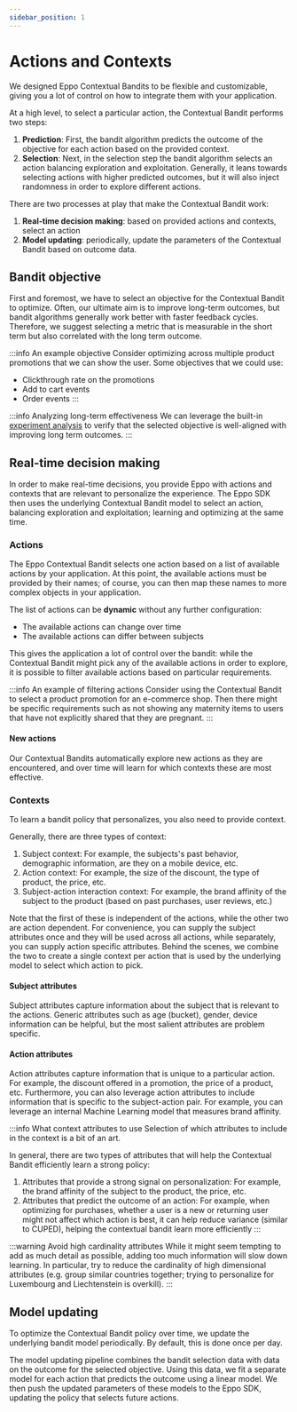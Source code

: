 ```yaml
---
sidebar_position: 1
---
```

# Actions and Contexts

We designed Eppo Contextual Bandits to be flexible and customizable, giving you a lot of control on how to integrate them with your application.

At a high level, to select a particular action, the Contextual Bandit performs two steps:
1. **Prediction**: First, the bandit algorithm predicts the outcome of the objective for each action based on the provided context.
2. **Selection**: Next, in the selection step the bandit algorithm selects an action balancing exploration and exploitation. Generally, it leans towards selecting actions with higher predicted outcomes, but it will also inject randomness in order to explore different actions.

There are two processes at play that make the Contextual Bandit work:

1. **Real-time decision making**: based on provided actions and contexts, select an action
2. **Model updating**: periodically, update the parameters of the Contextual Bandit based on outcome data.

## Bandit objective

First and foremost, we have to select an objective for the Contextual Bandit to optimize. 
Often, our ultimate aim is to improve long-term outcomes, but bandit algorithms generally work better with faster feedback cycles.
Therefore, we suggest selecting a metric that is measurable in the short term but also correlated with the long term outcome.


:::info An example objective
Consider optimizing across multiple product promotions that we can show the user. Some objectives that we could use:
- Clickthrough rate on the promotions
- Add to cart events
- Order events
:::

:::info Analyzing long-term effectiveness
We can leverage the built-in [experiment analysis](/contextual-bandits/analysis) to verify that the selected objective is well-aligned with improving long term outcomes.
:::

## Real-time decision making

In order to make real-time decisions, you provide Eppo with actions and contexts that are relevant to personalize the experience.
The Eppo SDK then uses the underlying Contextual Bandit model to select an action, balancing exploration and exploitation; learning and optimizing at the same time.

### Actions

The Eppo Contextual Bandit selects one action based on a list of available actions by your application.
At this point, the available actions must be provided by their names; of course, you can then map these names to more complex objects in your application.

The list of actions can be **dynamic** without any further configuration:
- The available actions can change over time
- The available actions can differ between subjects

This gives the application a lot of control over the bandit: while the Contextual Bandit might pick any of the available actions in order to explore, it is possible to filter available actions based on particular requirements. 

:::info An example of filtering actions
Consider using the Contextual Bandit to select a product promotion for an e-commerce shop.
Then there might be specific requirements such as not showing any maternity items to users that have not explicitly shared that they are pregnant.
:::

#### New actions

Our Contextual Bandits automatically explore new actions as they are encountered, and over time will learn for which contexts these are most effective.

### Contexts

To learn a bandit policy that personalizes, you also need to provide context. 

Generally, there are three types of context:
1. Subject context: For example, the subjects's past behavior, demographic information, are they on a mobile device, etc.
2. Action context: For example, the size of the discount, the type of product, the price, etc.
3. Subject-action interaction context: For example, the brand affinity of the subject to the product (based on past purchases, user reviews, etc.)

Note that the first of these is independent of the actions, while the other two are action dependent. 
For convenience, you can supply the subject attributes once and they will be used across all actions, while
separately, you can supply action specific attributes.
Behind the scenes, we combine the two to create a single context per action that is used by the underlying model to select which action to pick.

#### Subject attributes

Subject attributes capture information about the subject that is relevant to the actions. 
Generic attributes such as age (bucket), gender, device information can be helpful, but the most salient attributes are problem specific.

#### Action attributes

Action attributes capture information that is unique to a particular action. For example, the discount offered in a promotion, the price of a product, etc.
Furthermore, you can also leverage action attributes to include information that is specific to the subject-action pair. For example, you can leverage an internal Machine Learning model that measures brand affinity.

:::info What context attributes to use
Selection of which attributes to include in the context is a bit of an art.

In general, there are two types of attributes that will help the Contextual Bandit efficiently learn a strong policy:
1. Attributes that provide a strong signal on personalization: For example, the brand affinity of the subject to the product, the price, etc.
2. Attributes that predict the outcome of an action: For example, when optimizing for purchases, whether a user is a new or returning user might not affect which action is best, it can help reduce variance (similar to CUPED), helping the contextual bandit learn more efficiently
:::

:::warning Avoid high cardinality attributes
While it might seem tempting to add as much detail as possible, adding too much information will slow down learning.
In particular, try to reduce the cardinality of high dimensional attributes (e.g. group similar countries together; trying to personalize for Luxembourg and Liechtenstein is overkill).
:::


## Model updating

To optimize the Contextual Bandit policy over time, we update the underlying bandit model periodically. 
By default, this is done once per day.

The model updating pipeline combines the bandit selection data with data on the outcome for the selected objective.
Using this data, we fit a separate model for each action that predicts the outcome using a linear model.
We then push the updated parameters of these models to the Eppo SDK, updating the policy that selects future actions.
